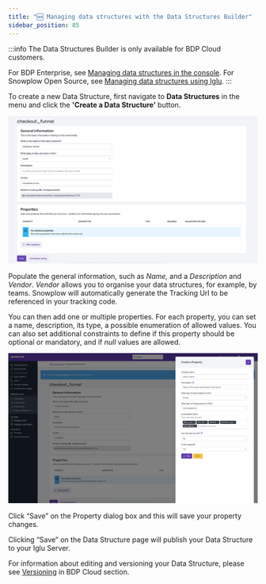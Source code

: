 ```yaml
---
title: "🆕 Managing data structures with the Data Structures Builder"
sidebar_position: 85
---
```


:::info
The Data Structures Builder is only available for BDP Cloud customers.

For BDP Enterprise, see [Managing data structures in the console](/docs/understanding-tracking-design/managing-data-structures/index.md). For Snowplow Open Source, see [Managing data structures using Iglu](/docs/pipeline-components-and-applications/iglu/igluctl-2/index.md).
:::

To create a new Data Structure, first navigate to **Data Structures** in the menu and click the **'Create a Data Structure'** button.

![](images/data-structures-1.png)

Populate the general information, such as *Name,* and a *Description* and *Vendor*. *Vendor* allows you to organise your data structures, for example, by teams. Snowplow will automatically generate the Tracking Url to be referenced in your tracking code.

You can then add one or multiple properties. For each property, you can set a name, description, its type, a possible enumeration of allowed values. You can also set additional constraints to define if this property should be optional or mandatory, and if *null* values are allowed.

![](images/data-structures-2.png)

Click “Save” on the Property dialog box and this will save your property changes.

Clicking “Save” on the Data Structure page will publish your Data Structure to your Iglu Server.

For information about editing and versioning your Data Structure, please see [Versioning](/docs/understanding-tracking-design/versioning-your-data-structures/cloud/index.md) in BDP Cloud section.

